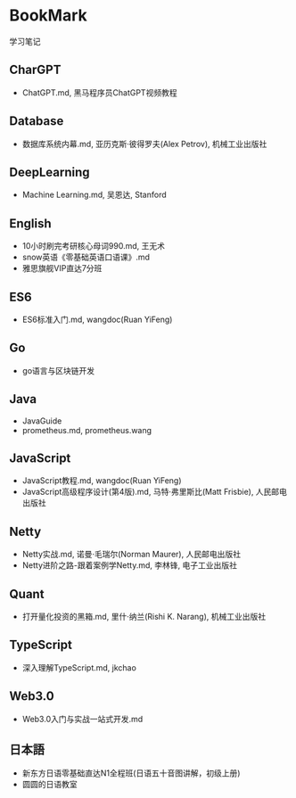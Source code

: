 # BookMark
学习笔记
## CharGPT
- ChatGPT.md, 黑马程序员ChatGPT视频教程

## Database
- 数据库系统内幕.md, 亚历克斯·彼得罗夫(Alex Petrov), 机械工业出版社

## DeepLearning
- Machine Learning.md, 吴恩达, Stanford

## English
- 10小时刷完考研核心母词990.md, 王无术
- snow英语《零基础英语口语课》.md
- 雅思旗舰VIP直达7分班

## ES6
- ES6标准入门.md, wangdoc(Ruan YiFeng)

## Go
- go语言与区块链开发

## Java
- JavaGuide
- prometheus.md, prometheus.wang

## JavaScript
- JavaScript教程.md, wangdoc(Ruan YiFeng)
- JavaScript高级程序设计(第4版).md, 马特·弗里斯比(Matt Frisbie), 人民邮电出版社

## Netty
- Netty实战.md, 诺曼·毛瑞尔(Norman Maurer), 人民邮电出版社
- Netty进阶之路-跟着案例学Netty.md, 李林锋,  电子工业出版社

## Quant
- 打开量化投资的黑箱.md, 里什·纳兰(Rishi K. Narang), 机械工业出版社

## TypeScript
- 深入理解TypeScript.md, jkchao

## Web3.0
- Web3.0入门与实战一站式开发.md

## 日本語
- 新东方日语零基础直达N1全程班(日语五十音图讲解，初级上册)
- 圆圆的日语教室